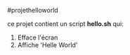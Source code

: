 #projethelloworld

ce projet contient un script **hello.sh** qui:
1. Efface l'écran
2. Affiche 'Helle World'

